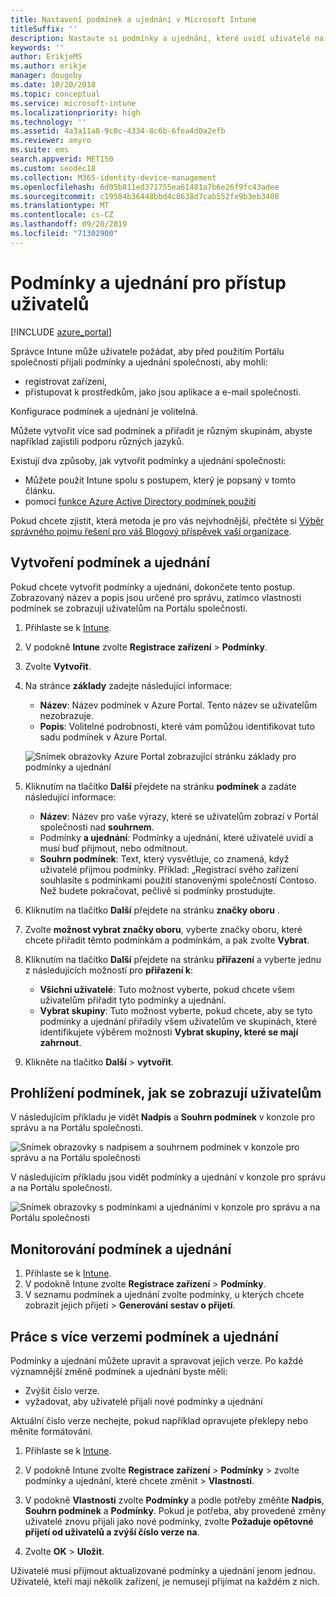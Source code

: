 ```yaml
---
title: Nastavení podmínek a ujednání v Microsoft Intune
titleSuffix: ''
description: Nastavte si podmínky a ujednání, které uvidí uživatelé na Portálu společnosti pro Intune.
keywords: ''
author: ErikjeMS
ms.author: erikje
manager: dougeby
ms.date: 10/20/2018
ms.topic: conceptual
ms.service: microsoft-intune
ms.localizationpriority: high
ms.technology: ''
ms.assetid: 4a3a11a8-9c0c-4334-8c6b-6fea4d0a2efb
ms.reviewer: amyro
ms.suite: ems
search.appverid: MET150
ms.custom: seodec18
ms.collection: M365-identity-device-management
ms.openlocfilehash: 6d05b811ed371755ea61481a7b6e26f9fc43adee
ms.sourcegitcommit: c19584b36448bbd4c8638d7cab552fe9b3eb3408
ms.translationtype: MT
ms.contentlocale: cs-CZ
ms.lasthandoff: 09/20/2019
ms.locfileid: "71302900"
---
```

# <a name="terms-and-conditions-for-user-access"></a>Podmínky a ujednání pro přístup uživatelů

[!INCLUDE [azure_portal](./includes/azure_portal.md)]

Správce Intune může uživatele požádat, aby před použitím Portálu společnosti přijali podmínky a ujednání společnosti, aby mohli:
- registrovat zařízení,
- přistupovat k prostředkům, jako jsou aplikace a e-mail společnosti.

Konfigurace podmínek a ujednání je volitelná.

Můžete vytvořit více sad podmínek a přiřadit je různým skupinám, abyste například zajistili podporu různých jazyků.

Existují dva způsoby, jak vytvořit podmínky a ujednání společnosti:
- Můžete použít Intune spolu s postupem, který je popsaný v tomto článku.
- pomocí [funkce Azure Active Directory podmínek použití](https://docs.microsoft.com/azure/active-directory/governance/active-directory-tou)

Pokud chcete zjistit, která metoda je pro vás nejvhodnější, přečtěte si [Výběr správného pojmu řešení pro váš Blogový příspěvek vaší organizace](https://go.microsoft.com/fwlink/?linkid=2010506&clcid=0x409). 

## <a name="create-terms-and-conditions"></a>Vytvoření podmínek a ujednání
Pokud chcete vytvořit podmínky a ujednání, dokončete tento postup. Zobrazovaný název a popis jsou určené pro správu, zatímco vlastnosti podmínek se zobrazují uživatelům na Portálu společnosti.

1. Přihlaste se k [Intune](https://go.microsoft.com/fwlink/?linkid=2090973).
2. V podokně **Intune** zvolte **Registrace zařízení** > **Podmínky**.
3. Zvolte **Vytvořit**.
4. Na stránce **základy** zadejte následující informace:

   - **Název**: Název podmínek v Azure Portal. Tento název se uživatelům nezobrazuje.
   - **Popis**: Volitelné podrobnosti, které vám pomůžou identifikovat tuto sadu podmínek v Azure Portal.

    ![Snímek obrazovky Azure Portal zobrazující stránku základy pro podmínky a ujednání](media/terms-basics-page.png)

5. Kliknutím na tlačítko **Další** přejdete na stránku **podmínek** a zadáte následující informace:

   - **Název**: Název pro vaše výrazy, které se uživatelům zobrazí v Portál společnosti nad **souhrnem**.
   - Podmínky **a ujednání**: Podmínky a ujednání, které uživatelé uvidí a musí buď přijmout, nebo odmítnout.
   - **Souhrn podmínek**: Text, který vysvětluje, co znamená, když uživatelé přijmou podmínky. Příklad: „Registrací svého zařízení souhlasíte s podmínkami použití stanovenými společností Contoso. Než budete pokračovat, pečlivě si podmínky prostudujte.

6. Kliknutím na tlačítko **Další** přejdete na stránku **značky oboru** .

7. Zvolte **možnost vybrat značky oboru**, vyberte značky oboru, které chcete přiřadit těmto podmínkám a podmínkám, a pak zvolte **Vybrat**. 

8. Kliknutím na tlačítko **Další** přejdete na stránku **přiřazení** a vyberte jednu z následujících možností pro **přiřazení k**:
    - **Všichni uživatelé**: Tuto možnost vyberte, pokud chcete všem uživatelům přiřadit tyto podmínky a ujednání.
    - **Vybrat skupiny**: Tuto možnost vyberte, pokud chcete, aby se tyto podmínky a ujednání přiřadily všem uživatelům ve skupinách, které identifikujete výběrem možnosti **Vybrat skupiny, které se mají zahrnout**.

9. Klikněte na tlačítko **Další** > **vytvořit**.

## <a name="see-how-terms-are-displayed-to-your-users"></a>Prohlížení podmínek, jak se zobrazují uživatelům
V následujícím příkladu je vidět **Nadpis** a **Souhrn podmínek** v konzole pro správu a na Portálu společnosti.

![Snímek obrazovky s nadpisem a souhrnem podmínek v konzole pro správu a na Portálu společnosti](./media/terms-summary-terms.png)

V následujícím příkladu jsou vidět podmínky a ujednání v konzole pro správu a na Portálu společnosti.

![Snímek obrazovky s podmínkami a ujednáními v konzole pro správu a na Portálu společnosti](./media/terms-properties-terms.png)


## <a name="monitor-terms-and-conditions"></a>Monitorování podmínek a ujednání

1. Přihlaste se k [Intune](https://go.microsoft.com/fwlink/?linkid=2090973). 
1. V podokně Intune zvolte **Registrace zařízení** > **Podmínky**.
2. V seznamu podmínek a ujednání zvolte podmínky, u kterých chcete zobrazit jejich přijetí > **Generování sestav o přijetí**.

## <a name="work-with-multiple-versions-of-terms-and-conditions"></a>Práce s více verzemi podmínek a ujednání
Podmínky a ujednání můžete upravit a spravovat jejich verze. Po každé významnější změně podmínek a ujednání byste měli:
- Zvýšit číslo verze.
- vyžadovat, aby uživatelé přijali nové podmínky a ujednání

Aktuální číslo verze nechejte, pokud například opravujete překlepy nebo měníte formátování.

1. Přihlaste se k [Intune](https://go.microsoft.com/fwlink/?linkid=2090973).

2. V podokně Intune zvolte **Registrace zařízení** > **Podmínky** > zvolte podmínky a ujednání, které chcete změnit > **Vlastnosti**.

4. V podokně **Vlastnosti** zvolte **Podmínky** a podle potřeby změňte **Nadpis**, **Souhrn podmínek** a **Podmínky**. Pokud je potřeba, aby provedené změny uživatelé znovu přijali jako nové podmínky, zvolte **Požaduje opětovné přijetí od uživatelů a zvýší číslo verze na**.

4. Zvolte **OK** > **Uložit**.

Uživatelé musí přijmout aktualizované podmínky a ujednání jenom jednou. Uživatelé, kteří mají několik zařízení, je nemusejí přijímat na každém z nich.
